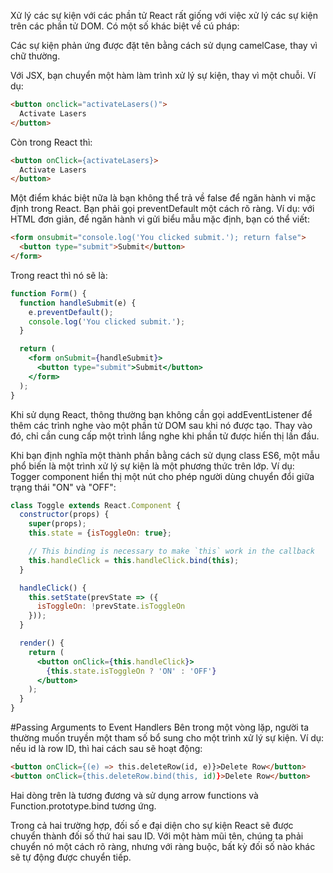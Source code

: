Xử lý các sự kiện với các phần tử React rất giống với việc xử lý các sự kiện trên các phần tử DOM. Có một số khác biệt về cú pháp:

Các sự kiện phản ứng được đặt tên bằng cách sử dụng camelCase, thay vì chữ thường.

Với JSX, bạn chuyển một hàm làm trình xử lý sự kiện, thay vì một chuỗi.
Ví dụ:
```html
<button onclick="activateLasers()">
  Activate Lasers
</button>
```
Còn trong React thì:
```html
<button onClick={activateLasers}>
  Activate Lasers
</button>
```
Một điểm khác biệt nữa là bạn không thể trả về false để ngăn hành vi mặc định trong React. Bạn phải gọi preventDefault một cách rõ ràng. Ví dụ: với HTML đơn giản, để ngăn hành vi gửi biểu mẫu mặc định, bạn có thể viết:
```html
<form onsubmit="console.log('You clicked submit.'); return false">
  <button type="submit">Submit</button>
</form>
```
Trong react thì nó sẽ là:
```jsx
function Form() {
  function handleSubmit(e) {
    e.preventDefault();
    console.log('You clicked submit.');
  }

  return (
    <form onSubmit={handleSubmit}>
      <button type="submit">Submit</button>
    </form>
  );
}
```
Khi sử dụng React, thông thường bạn không cần gọi addEventListener để thêm các trình nghe vào một phần tử DOM sau khi nó được tạo. Thay vào đó, chỉ cần cung cấp một trình lắng nghe khi phần tử được hiển thị lần đầu.

Khi bạn định nghĩa một thành phần bằng cách sử dụng class ES6, một mẫu phổ biến là một trình xử lý sự kiện là một phương thức trên lớp. Ví dụ: Togger component hiển thị một nút cho phép người dùng chuyển đổi giữa trạng thái "ON" và "OFF":
```jsx
class Toggle extends React.Component {
  constructor(props) {
    super(props);
    this.state = {isToggleOn: true};

    // This binding is necessary to make `this` work in the callback
    this.handleClick = this.handleClick.bind(this);
  }

  handleClick() {
    this.setState(prevState => ({
      isToggleOn: !prevState.isToggleOn
    }));
  }

  render() {
    return (
      <button onClick={this.handleClick}>
        {this.state.isToggleOn ? 'ON' : 'OFF'}
      </button>
    );
  }
}
```
#Passing Arguments to Event Handlers
Bên trong một vòng lặp, người ta thường muốn truyền một tham số bổ sung cho một trình xử lý sự kiện. Ví dụ: nếu id là row ID, thì hai cách sau sẽ hoạt động:
```html
<button onClick={(e) => this.deleteRow(id, e)}>Delete Row</button>
<button onClick={this.deleteRow.bind(this, id)}>Delete Row</button>
```
Hai dòng trên là tương đương và sử dụng arrow functions và Function.prototype.bind tương ứng.

Trong cả hai trường hợp, đối số e đại diện cho sự kiện React sẽ được chuyển thành đối số thứ hai sau ID. Với một hàm mũi tên, chúng ta phải chuyển nó một cách rõ ràng, nhưng với ràng buộc, bất kỳ đối số nào khác sẽ tự động được chuyển tiếp.